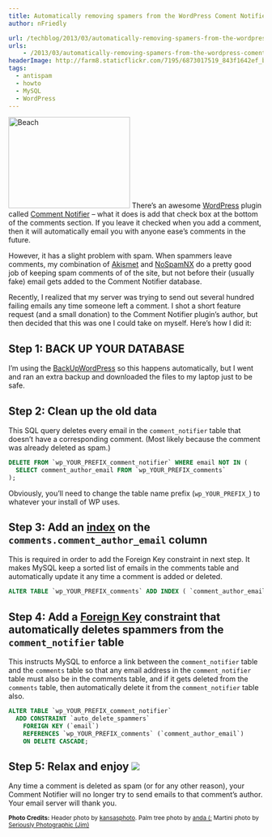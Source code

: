 ```yaml
---
title: Automatically removing spamers from the WordPress Coment Notifier Plugin's Database
author: nFriedly

url: /techblog/2013/03/automatically-removing-spamers-from-the-wordpress-coment-notifier-plugins-database/
urls:
    - /2013/03/automatically-removing-spamers-from-the-wordpress-coment-notifier-plugins-database/
headerImage: http://farm8.staticflickr.com/7195/6873017519_843f1642ef_b.jpg
tags:
  - antispam
  - howto
  - MySQL
  - WordPress
---
```

[<img src="https://farm1.staticflickr.com/216/512562593_33dcb600f2_m.jpg" width="240" height="180" alt="Beach" class="right" title="Spam? Not anymore! Now all I do is relax and enjoy :)" />][1] There&#8217;s an awesome [WordPress][2] plugin called [Comment Notifier][3] &#8211; what it does is add that check box at the bottom of the comments section. If you leave it checked when you add a comment, then it will automatically email you with anyone ease&#8217;s comments in the future.

However, it has a slight problem with spam. When spammers leave comments, my combination of [Akismet][4] and [NoSpamNX][5] do a pretty good job of keeping spam comments of of the site, but not before their (usually fake) email gets added to the Comment Notifier database. 

Recently, I realized that my server was trying to send out several hundred failing emails any time someone left a comment. I shot a short feature request (and a small donation) to the Comment Notifier plugin&#8217;s author, but then decided that this was one I could take on myself. Here&#8217;s how I did it:

<!--more-->

## Step 1: BACK UP YOUR DATABASE

I&#8217;m using the [BackUpWordPress][6] so this happens automatically, but I went and ran an extra backup and downloaded the files to my laptop just to be safe.

## Step 2: Clean up the old data

This SQL query deletes every email in the `comment_notifier` table that doesn&#8217;t have a corresponding comment. (Most likely because the comment was already deleted as spam.)

``` sql
DELETE FROM `wp_YOUR_PREFIX_comment_notifier` WHERE email NOT IN (
  SELECT comment_author_email FROM `wp_YOUR_PREFIX_comments`
);
```

Obviously, you&#8217;ll need to change the table name prefix (`wp_YOUR_PREFIX_`) to whatever your install of WP uses.

## Step 3: Add an [index][7] on the `comments.comment_author_email` column

This is required in order to add the Foreign Key constraint in next step. It makes MySQL keep a sorted list of emails in the comments table and automatically update it any time a comment is added or deleted.

``` sql
ALTER TABLE `wp_YOUR_PREFIX_comments` ADD INDEX ( `comment_author_email` );
```

## Step 4: Add a [Foreign Key][8] constraint that automatically deletes spammers from the `comment_notifier` table

This instructs MySQL to enforce a link between the `comment_notifier` table and the `comments` table so that any email address in the `comment_notifier` table must also be in the comments table, and if it gets deleted from the `comments` table, then automatically delete it from the `comment_notifier` table also.

``` sql
ALTER TABLE `wp_YOUR_PREFIX_comment_notifier` 
  ADD CONSTRAINT `auto_delete_spammers` 
    FOREIGN KEY (`email`) 
    REFERENCES `wp_YOUR_PREFIX_comments` (`comment_author_email`) 
    ON DELETE CASCADE;
```

## Step 5: Relax and enjoy <img src="http://farm1.staticflickr.com/231/507111698_72ef071130_m.jpg" class="right"> 

Any time a comment is deleted as spam (or for any other reason), your Comment Notifier will no longer try to send emails to that comment&#8217;s author. Your email server will thank you.

<p class="meta"><small class="photocredit"><b>Photo Credits:</b> 
Header photo by <a href="http://www.flickr.com/photos/34022876@N06/6873017519/">kansasphoto</a>.
Palm tree photo by <a href="http://secure.flickr.com/photos/8438819@N03/512562593/">anda (:</a>
Martini photo by <a href="http://www.flickr.com/photos/seriouslyphotographic/507111698/">Seriously Photographic (Jim)</a>
</small></p>

 [1]: http://nfriedly.com/techblog/2013/03/automatically-removing-spamers-from-the-wordpress-coment-notifier-plugins-database/
 [2]: http://wordpress.org/
 [3]: http://www.satollo.net/plugins/comment-notifier
 [4]: http://akismet.com/
 [5]: http://wordpress.org/extend/plugins/nospamnx/
 [6]: http://hmn.md/backupwordpress/
 [7]: http://dev.mysql.com/doc/refman/5.6/en/glossary.html#glos_index
 [8]: http://dev.mysql.com/doc/refman/5.6/en/glossary.html#glos_foreign_key
